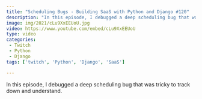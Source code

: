```yaml
---
title: "Scheduling Bugs - Building SaaS with Python and Django #120"
description: "In this episode, I debugged a deep scheduling bug that was tricky to track down and understand."
image: img/2021/cLu9XxEEUoU.jpg
video: https://www.youtube.com/embed/cLu9XxEEUoU
type: video
categories:
 - Twitch
 - Python
 - Django
tags: ['twitch', 'Python', 'Django', 'SaaS']

---
```


In this episode, I debugged a deep scheduling bug that was tricky to track down and understand.
